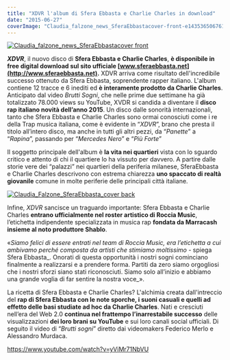 ```yaml
---
title: "XDVR l'album di Sfera Ebbasta e Charlie Charles in download"
date: "2015-06-27"
coverImage: "Claudia_falzone_news_SferaEbbastacover-front-e1435365067610-1.jpg"
---
```


[![Claudia_falzone_news_SferaEbbastacover front](http://tramusicaeparole.com/wp-content/uploads/2015/06/Claudia_falzone_news_SferaEbbastacover-front-1024x1024.jpg)](http://tramusicaeparole.com/wp-content/uploads/2015/06/Claudia_falzone_news_SferaEbbastacover-front.jpg)

_**XDVR**_, il nuovo disco di **Sfera Ebbasta e Charlie Charles**, **è disponibile in free digital download sul sito ufficiale [www.sferaebbasta.net](http://www.sferaebbasta.net).** XDVR arriva come risultato dell'incredibile successo ottenuto da Sfera Ebbasta, soprendente rapper italiano. L'album contiene 12 tracce e 6 inediti ed **è interamente prodotto da Charlie Charles**. Anticipato dal video _Brutti Sogni_, che nelle prime due settimane ha già totalizzato 78.000 views su YouTube, XVDR si candida a diventare il **disco rap italiano novità dell’anno 2015**. Un disco dalle sonorità internazionali, tanto che Sfera Ebbasta e Charlie Charles sono ormai conosciuti come i re della Trap musica italiana, come è evidente in “_XDVR_”, brano che presta il titolo all’intero disco, ma anche in tutti gli altri pezzi, da “_Panette_” a “_Rapina_”, passando per “_Mercedes Nero_” e “_Più Forte_”

Il soggetto principale dell'album è **la vita nei quartieri** vista con lo sguardo critico e attento di chi il quartiere lo ha vissuto per davvero. A partire dalle storie vere dei “palazzi” nei quartieri della periferia milanese, SferaEbbasta e Charlie Charles descrivono con estrema chiarezza **uno spaccato di realtà giovanile** comune in molte periferie delle principali città italiane.

[![Claudia_Falzone_SferaEbbasta_cover back](http://tramusicaeparole.com/wp-content/uploads/2015/06/Claudia_Falzone_SferaEbbasta_cover-back-1024x1024.jpg)](http://tramusicaeparole.com/wp-content/uploads/2015/06/Claudia_Falzone_SferaEbbasta_cover-back-e1435365118308.jpg)

Infine, _XDVR_ sancisce un traguardo importante: Sfera Ebbasta e Charlie Charles **entrano ufficialmente nel roster artistico di Roccia Music**, l’etichetta indipendente specializzata in musica rap **fondata da Marracash insieme al noto produttore Shablo**.

«_Siamo felici di essere entrati nel team di Roccia Music, era l’etichetta a cui ambivamo perché composta da artisti che stimiamo moltissimo -_ spiega Sfera Ebbasta_. Onorati di questa opportunità i nostri sogni cominciano finalmente a realizzarsi e a prendere forma. Partiti da zero siamo orgogliosi che i nostri sforzi siano stati riconosciuti. Siamo solo all’inizio e abbiamo una grande voglia di far sentire la nostra voce_».

La ricetta di Sfera Ebbasta e Charlie Charles? L'alchimia creata dall'intreccio del **rap di Sfera Ebbasta con le note sporche, i suoni casuali e quelli ad effetto delle basi studiate ad hoc da Charlie Charles**. Nati e cresciuti nell’era del Web 2.0 **continua nel frattempo l’inarrestabile successo** delle visualizzazioni **dei loro brani su YouTube** e sui loro canali social ufficiali. Di seguito il video di “_Brutti sogni_” diretto dai videomakers Federico Merlo e Alessandro Murdaca.

https://www.youtube.com/watch?v=yViMr71NbVU
